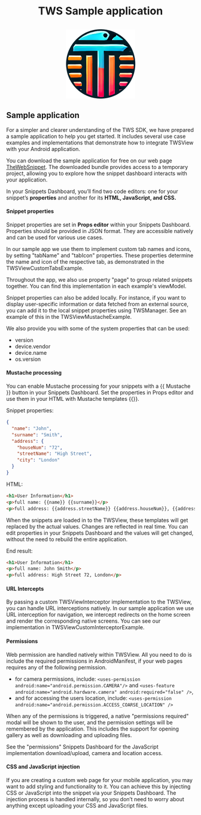 <div style="text-align: center;width: 100%;">
    <h1>TWS Sample application</h1>
    <img src="images/appIcon.png" alt="My Custom Icon" style="display: block; margin: 32px auto; max-width: 100%; height: auto;" />
</div>

## Sample application

For a simpler and clearer understanding of the TWS SDK, we have prepared a sample application to help you get started.
It includes several use case examples and implementations that demonstrate how to integrate TWSView with your Android application.

You can download the sample application for free on our web page <a href="https://thewebsnippet.dev/">TheWebSnippet</a>.
The downloaded bundle provides access to a temporary project, allowing you to explore how the snippet
dashboard interacts with your application.

In your Snippets Dashboard, you’ll find two code editors: one for your snippet’s __properties__ and another for its
__HTML, JavaScript, and CSS.__

#### Snippet properties

Snippet properties are set in __Props editor__ within your Snippets Dashboard. Properties should be provided in JSON format.
They are accessible natively and can be used for various use cases.

In our sample app we use them to implement custom tab names and icons, by setting "tabName" and "tabIcon" properties.
These properties determine the name and icon of the respective tab, as demonstrated in the TWSViewCustomTabsExample.

Throughout the app, we also use property "page" to group related snippets together.
You can find this implementation in each example's viewModel.

Snippet properties can also be added locally. For instance, if you want to display user-specific information or data fetched from
an external source,
you can add it to the local snippet properties using TWSManager. See an example of this in the TWSViewMustacheExample.

We also provide you with some of the system properties that can be used:

- version
- device.vendor
- device.name
- os.version

#### Mustache processing

You can enable Mustache processing for your snippets with a {{ Mustache }} button in your Snippets Dashboard.
Set the properties in Props editor and use them in your HTML with Mustache templates {{}}.

Snippet properties:

```json
{
  "name": "John",
  "surname": "Smith",
  "address": {
    "houseNum": "72",
    "streetName": "High Street",
    "city": "London"
  }
}
```

HTML:

```html
<h1>User Information</h1>
<p>full name: {{name}} {{surname}}</p>
<p>full address: {{address.streetName}} {{address.houseNum}}, {{address.city}}</p>

```

When the snippets are loaded in to the TWSView, these templates will get replaced by the actual values.
Changes are reflected in real time. You can edit properties in your Snippets Dashboard and the values will get changed,
without the need to rebuild the entire application.

End result:

```html
<h1>User Information</h1>
<p>full name: John Smith</p>
<p>full address: High Street 72, London</p>
```

#### URL Intercepts

By passing a custom TWSViewInterceptor implementation to the TWSView, you can handle URL interceptions natively. In our sample
application we use URL interception for navigation, we intercept redirects on the home screen and render the corresponding native
screens. You can see our implementation in TWSViewCustomInterceptorExample.

#### Permissions

Web permission are handled natively within TWSView. All you need to do is include the required permissions in AndroidManifest,
if your web pages requires any of the following permission.

- for camera permissions, include: `<uses-permission android:name="android.permission.CAMERA"/>` and
  `<uses-feature android:name="android.hardware.camera" android:required="false" />`,
- and for accessing the users location, include: `<uses-permission android:name="android.permission.ACCESS_COARSE_LOCATION" />`

When any of the permissions is triggered, a native "permissions required" modal will be shown to the user, and the permission
settings will be remembered by the application.
This includes the support for opening gallery as well as downloading and uploading files.

See the "permissions" Snippets Dashboard for the JavaScript implementation download/upload, camera and location access.

#### CSS and JavaScript injection

If you are creating a custom web page for your mobile application, you may want to add styling and functionality to it.
You can achieve this by injecting CSS or JavaScript into the snippet via your Snippets Dashboard.
The injection process is handled internally, so you don’t need to worry about anything except uploading your CSS and JavaScript
files.